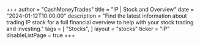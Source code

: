 +++
author = "CashMoneyTrades"
title = "IP | Stock and Overview"
date = "2024-01-12T10:00:00"
description = "Find the latest information about trading IP stock for a full financial overview to help with your stock trading and investing."
tags = [
   "Stocks",
]
layout = "stocks"
ticker = "IP"
disableListPage = true
+++
